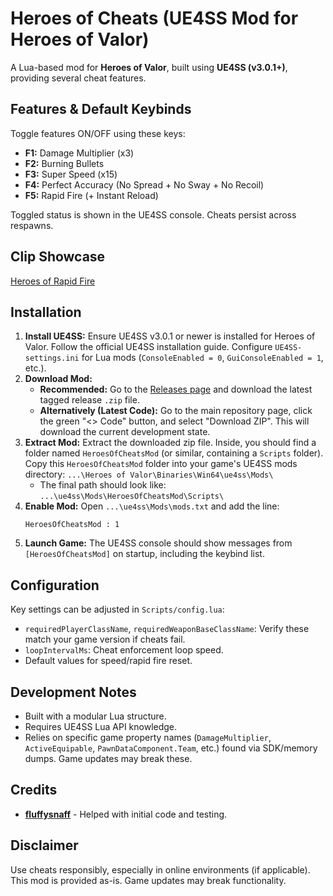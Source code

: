 # Heroes of Cheats (UE4SS Mod for Heroes of Valor)

A Lua-based mod for **Heroes of Valor**, built using **UE4SS (v3.0.1+)**, providing several cheat features.

## Features & Default Keybinds

Toggle features ON/OFF using these keys:

*   **F1:** Damage Multiplier (x3)
*   **F2:** Burning Bullets
*   **F3:** Super Speed (x15)
*   **F4:** Perfect Accuracy (No Spread + No Sway + No Recoil)
*   **F5:** Rapid Fire (+ Instant Reload)

Toggled status is shown in the UE4SS console. Cheats persist across respawns.

## Clip Showcase

[Heroes of Rapid Fire](https://streamable.com/0bpj9x)

## Installation

1.  **Install UE4SS:** Ensure UE4SS v3.0.1 or newer is installed for Heroes of Valor. Follow the official UE4SS installation guide. Configure `UE4SS-settings.ini` for Lua mods (`ConsoleEnabled = 0`, `GuiConsoleEnabled = 1`, etc.).
2.  **Download Mod:**
    *   **Recommended:** Go to the [Releases page](https://github.com/Krixx1337/heroes-of-cheats-ue4ss/releases) and download the latest tagged release `.zip` file.
    *   **Alternatively (Latest Code):** Go to the main repository page, click the green "<> Code" button, and select "Download ZIP". This will download the current development state.
3.  **Extract Mod:** Extract the downloaded zip file. Inside, you should find a folder named `HeroesOfCheatsMod` (or similar, containing a `Scripts` folder). Copy this `HeroesOfCheatsMod` folder into your game's UE4SS mods directory: `...\Heroes of Valor\Binaries\Win64\ue4ss\Mods\`
    *   The final path should look like: `...\ue4ss\Mods\HeroesOfCheatsMod\Scripts\`
4.  **Enable Mod:** Open `...\ue4ss\Mods\mods.txt` and add the line:
    ```
    HeroesOfCheatsMod : 1
    ```
5.  **Launch Game:** The UE4SS console should show messages from `[HeroesOfCheatsMod]` on startup, including the keybind list.

## Configuration

Key settings can be adjusted in `Scripts/config.lua`:

*   `requiredPlayerClassName`, `requiredWeaponBaseClassName`: Verify these match your game version if cheats fail.
*   `loopIntervalMs`: Cheat enforcement loop speed.
*   Default values for speed/rapid fire reset.

## Development Notes

*   Built with a modular Lua structure.
*   Requires UE4SS Lua API knowledge.
*   Relies on specific game property names (`DamageMultiplier`, `ActiveEquipable`, `PawnDataComponent.Team`, etc.) found via SDK/memory dumps. Game updates may break these.

## Credits

*   **[fluffysnaff](https://github.com/fluffysnaff)** - Helped with initial code and testing.

## Disclaimer

Use cheats responsibly, especially in online environments (if applicable). This mod is provided as-is. Game updates may break functionality.